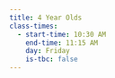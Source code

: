 ```yaml
---
title: 4 Year Olds
class-times:
  - start-time: 10:30 AM
    end-time: 11:15 AM
    day: Friday
    is-tbc: false
---
```

